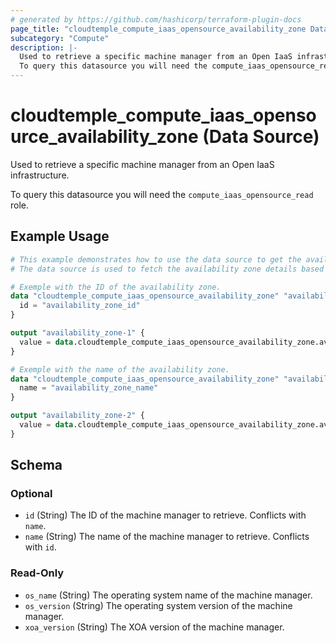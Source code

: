 ```yaml
---
# generated by https://github.com/hashicorp/terraform-plugin-docs
page_title: "cloudtemple_compute_iaas_opensource_availability_zone Data Source - terraform-provider-cloudtemple"
subcategory: "Compute"
description: |-
  Used to retrieve a specific machine manager from an Open IaaS infrastructure.
  To query this datasource you will need the compute_iaas_opensource_read role.
---
```


# cloudtemple_compute_iaas_opensource_availability_zone (Data Source)

Used to retrieve a specific machine manager from an Open IaaS infrastructure.

To query this datasource you will need the `compute_iaas_opensource_read` role.

## Example Usage

```terraform
# This example demonstrates how to use the data source to get the availability zone details.
# The data source is used to fetch the availability zone details based on the availability zone ID or name.

# Exemple with the ID of the availability zone.
data "cloudtemple_compute_iaas_opensource_availability_zone" "availability_zone-1" {
  id = "availability_zone_id"
}

output "availability_zone-1" {
  value = data.cloudtemple_compute_iaas_opensource_availability_zone.availability_zone-1
}

# Exemple with the name of the availability zone.
data "cloudtemple_compute_iaas_opensource_availability_zone" "availability_zone-2" {
  name = "availability_zone_name"
}

output "availability_zone-2" {
  value = data.cloudtemple_compute_iaas_opensource_availability_zone.availability_zone-2
}
```

<!-- schema generated by tfplugindocs -->
## Schema

### Optional

- `id` (String) The ID of the machine manager to retrieve. Conflicts with `name`.
- `name` (String) The name of the machine manager to retrieve. Conflicts with `id`.

### Read-Only

- `os_name` (String) The operating system name of the machine manager.
- `os_version` (String) The operating system version of the machine manager.
- `xoa_version` (String) The XOA version of the machine manager.


